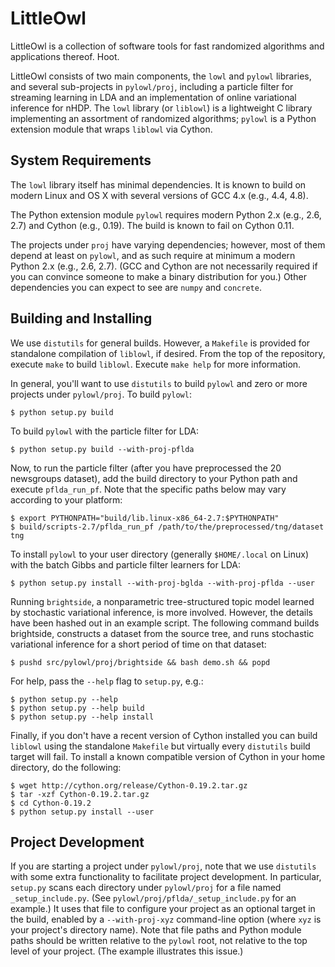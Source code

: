 LittleOwl
=========

LittleOwl is a collection of software tools for fast randomized algorithms and applications thereof.  Hoot.

LittleOwl consists of two main components, the `lowl` and `pylowl` libraries, and several sub-projects in `pylowl/proj`, including a particle filter for streaming learning in LDA and an implementation of online variational inference for nHDP.  The `lowl` library (or `liblowl`) is a lightweight C library implementing an assortment of randomized algorithms; `pylowl` is a Python extension module that wraps `liblowl` via Cython.

System Requirements
-------------------

The `lowl` library itself has minimal dependencies.  It is known to build on modern Linux and OS X with several versions of GCC 4.x (e.g., 4.4, 4.8).

The Python extension module `pylowl` requires modern Python 2.x (e.g., 2.6, 2.7) and Cython (e.g., 0.19).  The build is known to fail on Cython 0.11.

The projects under `proj` have varying dependencies; however, most of them depend at least on `pylowl`, and as such require at minimum a modern Python 2.x (e.g., 2.6, 2.7).  (GCC and Cython are not necessarily required if you can convince someone to make a binary distribution for you.)  Other dependencies you can expect to see are `numpy` and `concrete`.

Building and Installing
-----------------------

We use `distutils` for general builds.  However, a `Makefile` is provided for standalone compilation of `liblowl`, if desired.  From the top of the repository, execute `make` to build `liblowl`.  Execute `make help` for more information.

In general, you'll want to use `distutils` to build `pylowl` and zero or more projects under `pylowl/proj`.  To build `pylowl`:

```
$ python setup.py build
```

To build `pylowl` with the particle filter for LDA:

```
$ python setup.py build --with-proj-pflda
```

Now, to run the particle filter (after you have preprocessed the 20 newsgroups dataset), add the build directory to your Python path and execute `pflda_run_pf`.  Note that the specific paths below may vary according to your platform:

```
$ export PYTHONPATH="build/lib.linux-x86_64-2.7:$PYTHONPATH"
$ build/scripts-2.7/pflda_run_pf /path/to/the/preprocessed/tng/dataset tng
```

To install `pylowl` to your user directory (generally `$HOME/.local` on Linux) with the batch Gibbs and particle filter learners for LDA:

```
$ python setup.py install --with-proj-bglda --with-proj-pflda --user
```

Running `brightside`, a nonparametric tree-structured topic model learned by stochastic variational inference, is more involved.  However, the details have been hashed out in an example script.  The following command builds brightside, constructs a dataset from the source tree, and runs stochastic variational inference for a short period of time on that dataset:

```
$ pushd src/pylowl/proj/brightside && bash demo.sh && popd
```

For help, pass the `--help` flag to `setup.py`, e.g.:

```
$ python setup.py --help
$ python setup.py --help build
$ python setup.py --help install
```

Finally, if you don't have a recent version of Cython installed you can build `liblowl` using the standalone `Makefile` but virtually every `distutils` build target will fail.  To install a known compatible version of Cython in your home directory, do the following:

```
$ wget http://cython.org/release/Cython-0.19.2.tar.gz
$ tar -xzf Cython-0.19.2.tar.gz
$ cd Cython-0.19.2
$ python setup.py install --user
```

Project Development
-------------------

If you are starting a project under `pylowl/proj`, note that we use `distutils` with some extra functionality to facilitate project development.  In particular, `setup.py` scans each directory under `pylowl/proj` for a file named `_setup_include.py`.  (See `pylowl/proj/pflda/_setup_include.py` for an example.)  It uses that file to configure your project as an optional target in the build, enabled by a `--with-proj-xyz` command-line option (where `xyz` is your project's directory name).  Note that file paths and Python module paths should be written relative to the `pylowl` root, not relative to the top level of your project.  (The example illustrates this issue.)
